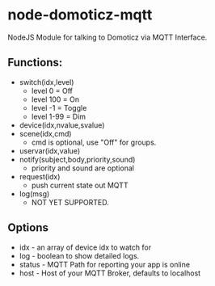 # node-domoticz-mqtt

NodeJS Module for talking to Domoticz via MQTT Interface.

## Functions:
* switch(idx,level)
  * level 0 = Off
  * level 100 = On
  * level -1 = Toggle
  * level 1-99 = Dim
* device(idx,nvalue,svalue)
* scene(idx,cmd)
  * cmd is optional, use "Off" for groups.
* uservar(idx,value)
* notify(subject,body,priority,sound)
  * priority and sound are optional
* request(idx)
  * push current state out MQTT
* log(msg)
  * NOT YET SUPPORTED.

## Options
* idx - an array of device idx to watch for
* log - boolean to show detailed logs.
* status - MQTT Path for reporting your app is online 
* host - Host of your MQTT Broker, defaults to localhost


